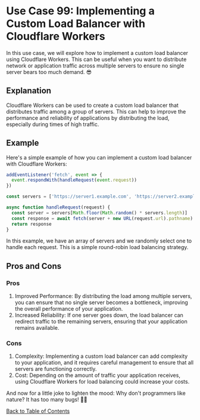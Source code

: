 # Use Case 99: Implementing a Custom Load Balancer with Cloudflare Workers

In this use case, we will explore how to implement a custom load balancer using Cloudflare Workers. This can be useful when you want to distribute network or application traffic across multiple servers to ensure no single server bears too much demand. 😎

## Explanation

Cloudflare Workers can be used to create a custom load balancer that distributes traffic among a group of servers. This can help to improve the performance and reliability of applications by distributing the load, especially during times of high traffic. 

## Example

Here's a simple example of how you can implement a custom load balancer with Cloudflare Workers:

```javascript
addEventListener('fetch', event => {
  event.respondWith(handleRequest(event.request))
})

const servers = ['https://server1.example.com', 'https://server2.example.com']

async function handleRequest(request) {
  const server = servers[Math.floor(Math.random() * servers.length)]
  const response = await fetch(server + new URL(request.url).pathname)
  return response
}
```

In this example, we have an array of servers and we randomly select one to handle each request. This is a simple round-robin load balancing strategy.

## Pros and Cons

### Pros

1. Improved Performance: By distributing the load among multiple servers, you can ensure that no single server becomes a bottleneck, improving the overall performance of your application.
2. Increased Reliability: If one server goes down, the load balancer can redirect traffic to the remaining servers, ensuring that your application remains available.

### Cons

1. Complexity: Implementing a custom load balancer can add complexity to your application, and it requires careful management to ensure that all servers are functioning correctly.
2. Cost: Depending on the amount of traffic your application receives, using Cloudflare Workers for load balancing could increase your costs.

And now for a little joke to lighten the mood: Why don't programmers like nature? It has too many bugs! 🐛😂

[Back to Table of Contents](./table_of_contents.md)